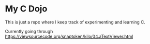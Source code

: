 # My C Dojo

This is just a repo where I keep track of experimenting and learning C.

Currently going through https://viewsourcecode.org/snaptoken/kilo/04.aTextViewer.html
